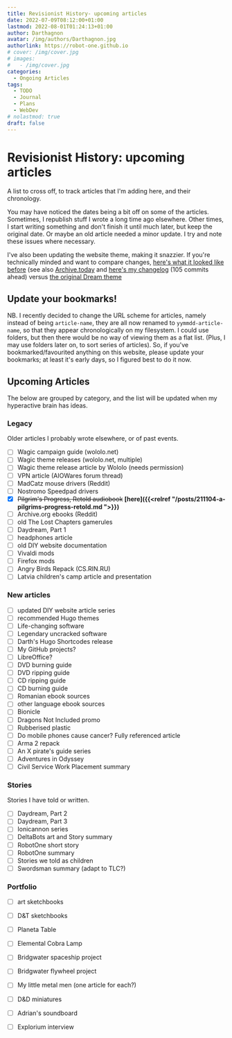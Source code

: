 ```yaml
---
title: Revisionist History- upcoming articles
date: 2022-07-09T08:12:00+01:00
lastmod: 2022-08-01T01:24:13+01:00
author: Darthagnon
avatar: /img/authors/Darthagnon.jpg
authorlink: https://robot-one.github.io
# cover: /img/cover.jpg
# images:
#   - /img/cover.jpg
categories:
  - Ongoing Articles
tags:
  - TODO
  - Journal
  - Plans
  - WebDev
# nolastmod: true
draft: false
---
```


# Revisionist History: upcoming articles
A list to cross off, to track articles that I'm adding here, and their chronology.

<!--more-->

You may have noticed the dates being a bit off on some of the articles. Sometimes, I republish stuff I wrote a long time ago elsewhere. Other times, I start writing something and don't finish it until much later, but keep the original date. Or maybe an old article needed a minor update. I try and note these issues where necessary.

I've also been updating the website theme, making it snazzier. If you're technically minded and want to compare changes, [here's what it looked like before](https://web.archive.org/web/20220316012810/http://robot-one.github.io/) (see also [Archive.today](https://archive.ph/zIgCi) and [here's my changelog](https://github.com/Darthagnon/hugo-theme-dream/tree/production) (105 commits ahead) versus [the original Dream theme](https://github.com/g1eny0ung/hugo-theme-dream)

## Update your bookmarks!
NB. I recently decided to change the URL scheme for articles, namely instead of being `article-name`, they are all now renamed to `yymmdd-article-name`, so that they appear chronologically on my filesystem. I could use folders, but then there would be no way of viewing them as a flat list. (Plus, I may use folders later on, to sort series of articles). So, if you've bookmarked/favourited anything on this website, please update your bookmarks; at least it's early days, so I figured best to do it now.

## Upcoming Articles

The below are grouped by category, and the list will be updated when my hyperactive brain has ideas.

### Legacy 
Older articles I probably wrote elsewhere, or of past events.

- [ ] Wagic campaign guide (wololo.net)
- [ ] Wagic theme releases (wololo.net, multiple)
- [ ] Wagic theme release article by Wololo (needs permission)
- [ ] VPN article (AIOWares forum thread)
- [ ] MadCatz mouse drivers (Reddit)
- [ ] Nostromo Speedpad drivers
- [x] ~~Pilgrim's Progress, Retold audiobook~~ **[here]({{<relref "/posts/211104-a-pilgrims-progress-retold.md ">}})**
- [ ] Archive.org ebooks (Reddit)
- [ ] old The Lost Chapters gamerules
- [ ] Daydream, Part 1
- [ ] headphones article
- [ ] old DIY website documentation
- [ ] Vivaldi mods
- [ ] Firefox mods
- [ ] Angry Birds Repack (CS.RIN.RU)
- [ ] Latvia children's camp article and presentation

### New articles

- [ ] updated DIY website article series
- [ ] recommended Hugo themes
- [ ] Life-changing software
- [ ] Legendary uncracked software
- [ ] Darth's Hugo Shortcodes release
- [ ] My GitHub projects?
- [ ] LibreOffice?
- [ ] DVD burning guide
- [ ] DVD ripping guide
- [ ] CD ripping guide
- [ ] CD burning guide
- [ ] Romanian ebook sources
- [ ] other language ebook sources
- [ ] Bionicle
- [ ] Dragons Not Included promo
- [ ] Rubberised plastic
- [ ] Do mobile phones cause cancer? Fully referenced article
- [ ] Arma 2 repack
- [ ] An X pirate's guide series
- [ ] Adventures in Odyssey
- [ ] Civil Service Work Placement summary

### Stories
Stories I have told or written.
- [ ] Daydream, Part 2
- [ ] Daydream, Part 3
- [ ] Ionicannon series
- [ ] DeltaBots art and Story summary
- [ ] RobotOne short story
- [ ] RobotOne summary
- [ ] Stories we told as children
- [ ] Swordsman summary (adapt to TLC?)

### Portfolio
- [ ] art sketchbooks
- [ ] D&T sketchbooks
- [ ] Planeta Table
- [ ] Elemental Cobra Lamp
- [ ] Bridgwater spaceship project
- [ ] Bridgwater flywheel project
- [ ] My little metal men (one article for each?)
- [ ] D&D miniatures
- [ ] Adrian's soundboard
- [ ] Explorium interview

